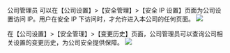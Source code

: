 公司管理员 可以在【公司设置】>【安全管理】>【安全 IP 设置】页面为公司设置访问 IP。用户在安全 IP 下访问时，才允许进入本公司的任何页面。
![](https://main.qcloudimg.com/raw/1585da5802fde7905fa93ca7e2bd9e9f.png)
 
在【公司设置】>【安全管理】>【变更历史】页面，公司管理员可以查询公司相关设置的变更历史，为公司安全提供保障。
![](https://main.qcloudimg.com/raw/8ef296237b4fa1c41e346a4e812dbcb4.png)
